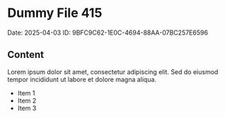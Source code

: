 # Dummy File 415

Date: 2025-04-03
ID: 9BFC9C62-1E0C-4694-88AA-07BC257E6596

## Content

Lorem ipsum dolor sit amet, consectetur adipiscing elit.
Sed do eiusmod tempor incididunt ut labore et dolore magna aliqua.

* Item 1
* Item 2
* Item 3

